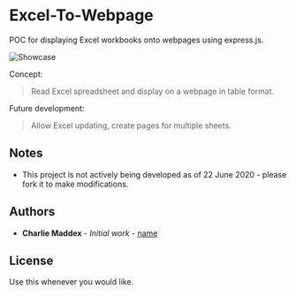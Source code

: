 # Excel-To-Webpage

POC for displaying Excel workbooks onto webpages using express.js.

![Showcase](https://notify.ac/images/png/6JCx.png)

Concept:

> Read Excel spreadsheet and display on a webpage in table format.

Future development:

> Allow Excel updating, create pages for multiple sheets.

## Notes

* This project is not actively being developed as of 22 June 2020 - please fork it to make modifications.

## Authors

* **Charlie Maddex** - *Initial work* - [name](https://github.com/name)

## License

Use this whenever you would like.
